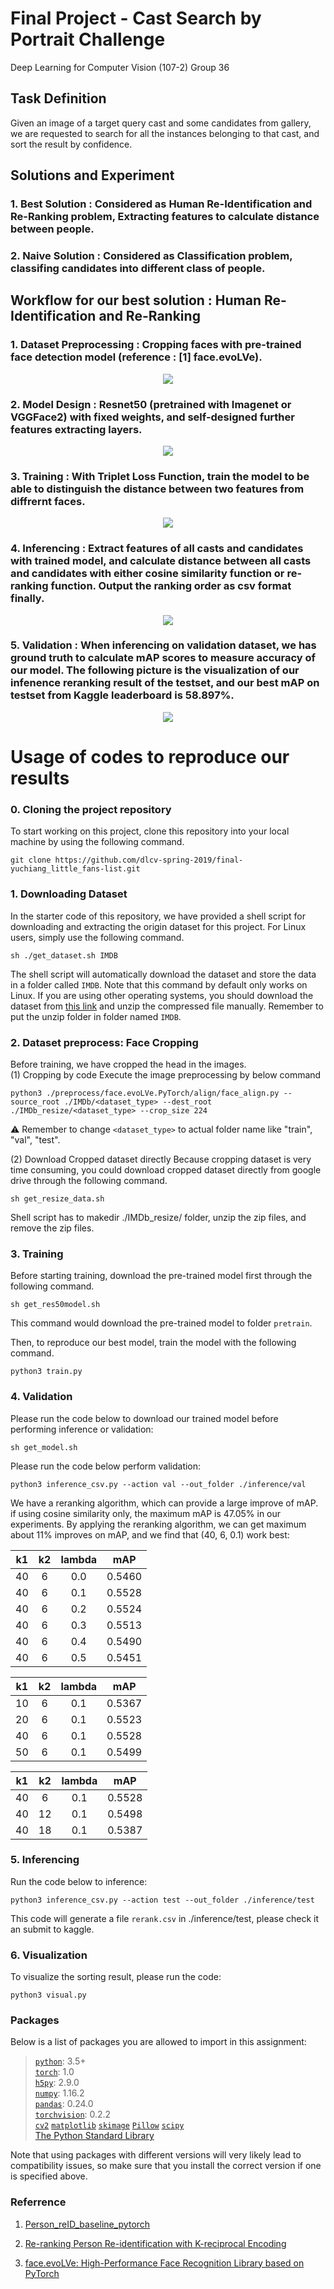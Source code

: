 # Final Project - Cast Search by Portrait Challenge
Deep Learning for Computer Vision (107-2) Group 36  

## Task Definition
Given an image of a target query cast and some candidates from gallery, we are requested to search for all the instances belonging to that cast, and sort the result by confidence.

## Solutions and Experiment

### 1. Best Solution : Considered as Human Re-Identification and Re-Ranking problem, Extracting features to calculate distance between people.

### 2. Naive Solution : Considered as Classification problem, classifing candidates into different class of people.

## Workflow for our best solution : Human Re-Identification and Re-Ranking
### 1. Dataset Preprocessing : Cropping faces with pre-trained face detection model (reference : [1] face.evoLVe).
<p align="center">
  <img src="./src/preprocess.PNG">
</p>

### 2. Model Design : Resnet50 (pretrained with Imagenet or VGGFace2) with fixed weights, and self-designed further features extracting layers.
<p align="center">
  <img src="./src/model.PNG">
</p>

### 3. Training : With Triplet Loss Function, train the model to be able to distinguish the distance between two features from diffrernt faces.
<p align="center">
  <img src="./src/loss_function.PNG">
</p>

### 4. Inferencing : Extract features of all casts and candidates with trained model, and calculate distance between all casts and candidates with either cosine similarity function or re-ranking function. Output the ranking order as csv format finally.
<p align="center">
  <img src="./src/rerank.PNG">
</p>

### 5. Validation : When inferencing on validation dataset, we has ground truth to calculate mAP scores to measure accuracy of our model. The following picture is the visualization of our infenence reranking result of the testset, and our best mAP on testset from Kaggle leaderboard is 58.897%.
<p align="center">
  <img src="./src/result.PNG">
</p>


# Usage of codes to reproduce our results
### 0. Cloning the project repository
To start working on this project, clone this repository into your local machine by using the following command.

    git clone https://github.com/dlcv-spring-2019/final-yuchiang_little_fans-list.git

### 1. Downloading Dataset
In the starter code of this repository, we have provided a shell script for downloading and extracting the origin dataset for this project. For Linux users, simply use the following command.

    sh ./get_dataset.sh IMDB
The shell script will automatically download the dataset and store the data in a folder called `IMDB`. Note that this command by default only works on Linux. If you are using other operating systems, you should download the dataset from [this link](https://drive.google.com/drive/folders/1GItzg9wJBiPFrDPBUXQdZgs1ac0Wwbju?usp=sharing
) and unzip the compressed file manually. Remember to put the unzip folder in folder named `IMDB`.

### 2. Dataset preprocess: Face Cropping
Before training, we have cropped the head in the images.  
(1) Cropping by code
Execute the image preprocessing by below command

    python3 ./preprocess/face.evoLVe.PyTorch/align/face_align.py --source_root ./IMDb/<dataset_type> --dest_root ./IMDb_resize/<dataset_type> --crop_size 224

⚠️ Remember to change `<dataset_type>` to actual folder name like "train", "val", "test".

(2) Download Cropped dataset directly
Because cropping dataset is very time consuming, you could download cropped dataset directly from google drive through the following command.

    sh get_resize_data.sh

Shell script has to makedir ./IMDb_resize/ folder, unzip the zip files, and remove the zip files.

### 3. Training
Before starting training, download the pre-trained model first through the following command.

    sh get_res50model.sh

This command would download the pre-trained model to folder `pretrain`.

Then, to reproduce our best model, train the model with the following command.
  
    python3 train.py

### 4. Validation

Please run the code below to download our trained model before performing inference or validation:
  
    sh get_model.sh

Please run the code below perform validation:

    python3 inference_csv.py --action val --out_folder ./inference/val

We have a reranking algorithm, which can provide a large improve of mAP. if using cosine similarity only, the maximum mAP is 47.05% in our experiments. By applying the reranking algorithm, we can get maximum about 11% improves on mAP, and we find that (40, 6, 0.1) work best:

|  k1   |  k2   | lambda |  mAP   |
| :---: | :---: | :----: | :----: |
|  40   |   6   |  0.0   | 0.5460 |
|  40   |   6   |  0.1   | 0.5528 |
|  40   |   6   |  0.2   | 0.5524 |
|  40   |   6   |  0.3   | 0.5513 |
|  40   |   6   |  0.4   | 0.5490 |
|  40   |   6   |  0.5   | 0.5451 |

|  k1   |  k2   | lambda |  mAP   |
| :---: | :---: | :----: | :----: |
|  10   |   6   |  0.1   | 0.5367 |
|  20   |   6   |  0.1   | 0.5523 |
|  40   |   6   |  0.1   | 0.5528 |
|  50   |   6   |  0.1   | 0.5499 |

|  k1   |  k2   | lambda |  mAP   |
| :---: | :---: | :----: | :----: |
|  40   |   6   |  0.1   | 0.5528 |
|  40   |  12   |  0.1   | 0.5498 |
|  40   |  18   |  0.1   | 0.5387 |

### 5. Inferencing

Run the code below to inference:

    python3 inference_csv.py --action test --out_folder ./inference/test

This code will generate a file `rerank.csv` in ./inference/test, please check it an submit to kaggle.

### 6. Visualization

To visualize the sorting result, please run the code:

    python3 visual.py

### Packages
Below is a list of packages you are allowed to import in this assignment:

> [`python`](https://www.python.org/): 3.5+  
> [`torch`](https://pytorch.org/): 1.0  
> [`h5py`](https://www.h5py.org/): 2.9.0  
> [`numpy`](http://www.numpy.org/): 1.16.2  
> [`pandas`](https://pandas.pydata.org/): 0.24.0  
> [`torchvision`](https://pypi.org/project/torchvision/): 0.2.2  
> [`cv2`](https://pypi.org/project/opencv-python/)
> [`matplotlib`](https://matplotlib.org/)
> [`skimage`](https://scikit-image.org/)
> [`Pillow`](https://pillow.readthedocs.io/en/stable/)
> [`scipy`](https://www.scipy.org/)  
> [The Python Standard Library](https://docs.python.org/3/library/)

Note that using packages with different versions will very likely lead to compatibility issues, so make sure that you install the correct version if one is specified above.

### Referrence

1. [Person_reID_baseline_pytorch](https://github.com/layumi/Person_reID_baseline_pytorch)

2. [Re-ranking Person Re-identification with K-reciprocal Encoding](http://openaccess.thecvf.com/content_cvpr_2017/papersZhong_Re-Ranking_Person_Re-Identification_CVPR_2017_paper.pdf)

3. [face.evoLVe: High-Performance Face Recognition Library based on PyTorch](https://github.com/ZhaoJ9014/face.evoLVe.PyTorch)